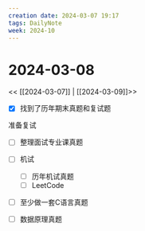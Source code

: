 ```yaml
---
creation date: 2024-03-07 19:17
tags: DailyNote
week: 2024-10
---
```


# 2024-03-08

<< [[2024-03-07]] | [[2024-03-09]]>>


- [x] 找到了历年期末真题和复试题

准备复试
- [ ] 整理面试专业课真题
- [ ] 机试
	- [ ] 历年机试真题
	- [ ] LeetCode
- [ ] 至少做一套C语言真题
- [ ] 数据原理真题

